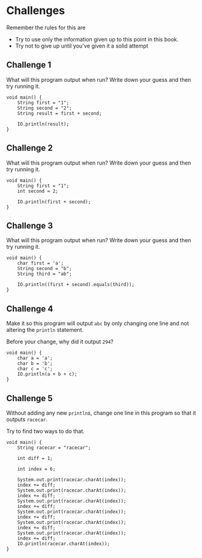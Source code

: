 # Challenges

Remember the rules for this are

- Try to use only the information given up to this point in this book.
- Try not to give up until you've given it a solid attempt

## Challenge 1

What will this program output when run? Write down your guess and then try running it.

```java,editable
void main() {
    String first = "1";
    String second = "2";
    String result = first + second;

    IO.println(result);
}
```

## Challenge 2

What will this program output when run? Write down your guess and then try running it.

```java,editable
void main() {
    String first = "1";
    int second = 2;

    IO.println(first + second);
}
```


## Challenge 3

What will this program output when run? Write down your guess and then try running it.

```java,editable
void main() {
    char first = 'a';
    String second = "b";
    String third = "ab";

    IO.println((first + second).equals(third));
}
```

## Challenge 4

Make it so this program will output `abc` by only changing one line and
not altering the `println` statement.

Before your change, why did it output `294`?

```java,editable
void main() {
    char a = 'a';
    char b = 'b';
    char c = 'c';
    IO.println(a + b + c);
}
```

## Challenge 5

Without adding any new `println`s,
change one line in this program so that it outputs `racecar`.

Try to find two ways to do that.

```java,editable
void main() {
    String racecar = "racecar";

    int diff = 1;

    int index = 6;

    System.out.print(racecar.charAt(index));
    index += diff;
    System.out.print(racecar.charAt(index));
    index += diff;
    System.out.print(racecar.charAt(index));
    index += diff;
    System.out.print(racecar.charAt(index));
    index += diff;
    System.out.print(racecar.charAt(index));
    index += diff;
    System.out.print(racecar.charAt(index));
    index += diff;
    IO.println(racecar.charAt(index));
}
```

